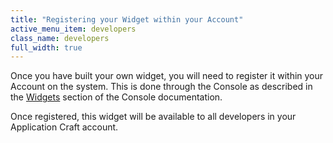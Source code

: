 ```yaml
---
title: "Registering your Widget within your Account"
active_menu_item: developers
class_name: developers
full_width: true
---
```



Once you have built your own widget, you will need to register it within your Account on the system. This is done through the Console as described in the [Widgets](/developers/documentation/product-guide/the-console/console-tabs/more/widgets/) section of the Console documentation.

Once registered, this widget will be available to all developers in your Application Craft account.

